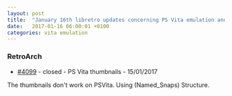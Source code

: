 ```yaml
---
layout: post
title:  "January 16th libretro updates concerning PS Vita emulation and emulators"
date:   2017-01-16 06:00:01 +0100
categories: vita emulation
---
```


### RetroArch
- [#4099](https://github.com/libretro/RetroArch/issues/4099) - closed - PS Vita thumbnails - 15/01/2017

The thumbnails don't work on PSVita.
Using (Named_Snaps) Structure.

